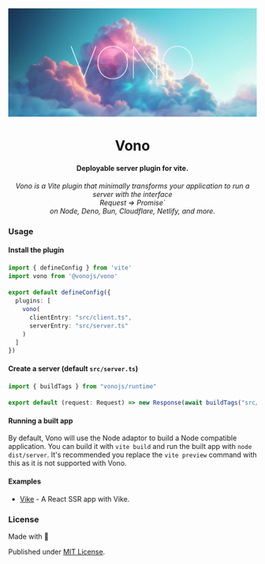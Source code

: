<div align="center">
<br />

![Vono](.github/banner.jpg)

<h1>Vono</h3>

#### Deployable server plugin for vite.

*Vono is a Vite plugin that minimally transforms  your application to run a server with the interface <br> Request => Promise<Response>` <br>on Node, Deno, Bun, Cloudflare, Netlify, and more.*

</div>

### Usage

#### Install the plugin

```ts
import { defineConfig } from 'vite'
import vono from '@vonojs/vono'

export default defineConfig({
  plugins: [
    vono(
      clientEntry: "src/client.ts",
      serverEntry: "src/server.ts"
    )
  ]
})
```

#### Create a server (default `src/server.ts`)

```ts
import { buildTags } from "vonojs/runtime"

export default (request: Request) => new Response(await buildTags("src/client.ts"), { headers: { 'content-type': 'text/html' }})
```

#### Running a built app

By default, Vono will use the Node adaptor to build a Node compatible application.
You can build it with `vite build` and run the built app with `node dist/server`.
It's recommended you replace the `vite preview` command with this as it is not supported with Vono.

#### Examples 

- [Vike](https://github.com/vonojs/with-vike) - A React SSR app with Vike.

### License

Made with 💛

Published under [MIT License](./LICENSE).
